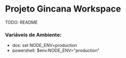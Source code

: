# Projeto Gincana Workspace

TODO: README

### Variáveis de Ambiente:

* dos: set NODE_ENV=production
* powershell: $env:NODE_ENV="production"